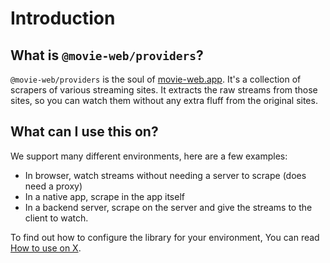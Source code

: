 # Introduction

## What is `@movie-web/providers`?

`@movie-web/providers` is the soul of [movie-web.app](https://movie-web.app). It's a collection of scrapers of various streaming sites. It extracts the raw streams from those sites, so you can watch them without any extra fluff from the original sites.

## What can I use this on?

We support many different environments, here are a few examples:
 - In browser, watch streams without needing a server to scrape (does need a proxy)
 - In a native app, scrape in the app itself
 - In a backend server, scrape on the server and give the streams to the client to watch.

To find out how to configure the library for your environment, You can read [How to use on X](../2.essentials/0.usage-on-x.md).
